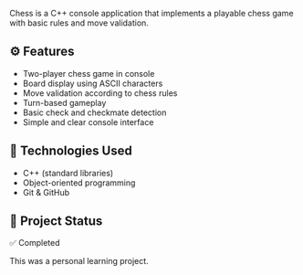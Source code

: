 Chess is a C++ console application that implements a playable chess game with basic rules and move validation.

⚙️ **Features**
---
- Two-player chess game in console  
- Board display using ASCII characters  
- Move validation according to chess rules  
- Turn-based gameplay  
- Basic check and checkmate detection  
- Simple and clear console interface  

🧰 **Technologies Used**
---
- C++ (standard libraries)  
- Object-oriented programming  
- Git & GitHub  

📌 **Project Status**
---
✅ Completed  

This was a personal learning project.
